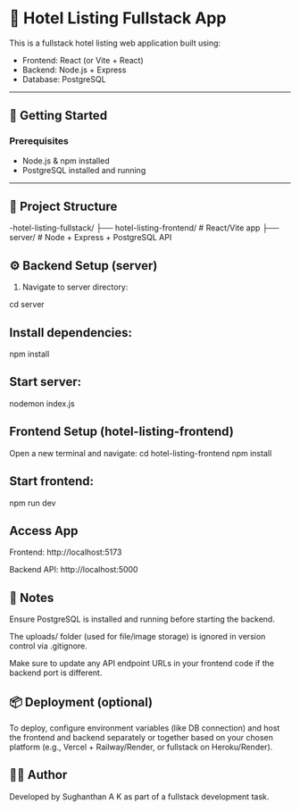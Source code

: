 # 🏨 Hotel Listing Fullstack App

This is a fullstack hotel listing web application built using:

- Frontend: React (or Vite + React)
- Backend: Node.js + Express
- Database: PostgreSQL

---

## 🚀 Getting Started

### Prerequisites
- Node.js & npm installed
- PostgreSQL installed and running

---

## 📁 Project Structure

-hotel-listing-fullstack/
├── hotel-listing-frontend/ # React/Vite app
├── server/ # Node + Express + PostgreSQL API


## ⚙️ Backend Setup (server)

1. Navigate to server directory:

cd server


## Install dependencies:
npm install

## Start server:
nodemon index.js


## Frontend Setup (hotel-listing-frontend)
Open a new terminal and navigate:
cd hotel-listing-frontend
npm install

## Start frontend:
npm run dev

## Access App
Frontend: http://localhost:5173

Backend API: http://localhost:5000

## 📝 Notes
Ensure PostgreSQL is installed and running before starting the backend.

The uploads/ folder (used for file/image storage) is ignored in version control via .gitignore.

Make sure to update any API endpoint URLs in your frontend code if the backend port is different.

## 📦 Deployment (optional)
To deploy, configure environment variables (like DB connection) and host the frontend and backend separately or together based on your chosen platform (e.g., Vercel + Railway/Render, or fullstack on Heroku/Render).

## 👨‍💻 Author
Developed by Sughanthan A K as part of a fullstack development task.
